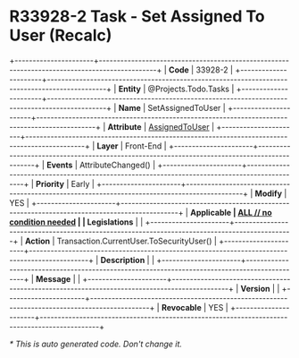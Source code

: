 ﻿---
erp.type: front-end-business-rule
erp.entity: Projects.Todo.Tasks
---

# R33928-2 Task - Set Assigned To User (Recalc)
+----------------------+----------------------------------------------------------------------------------------------+
| **Code**             | 33928-2                                                                                      |
+----------------------+----------------------------------------------------------------------------------------------+
| **Entity**           | @Projects.Todo.Tasks                                                                          |
+----------------------+----------------------------------------------------------------------------------------------+
| **Name**             | SetAssignedToUser                                                                            |
+----------------------+----------------------------------------------------------------------------------------------+
| **Attribute**        | [AssignedToUser](../entities/Projects.TodoTasks.md#assignedtouser)                           |
+----------------------+----------------------------------------------------------------------------------------------+
| **Layer**            | Front-End                                                                                    |
+----------------------+----------------------------------------------------------------------------------------------+
| **Events**           | AttributeChanged()                                                                           |
+----------------------+----------------------------------------------------------------------------------------------+
| **Priority**         | Early                                                                                        |
+----------------------+----------------------------------------------------------------------------------------------+
| **Modify**           | YES                                                                                          |
+----------------------+----------------------------------------------------------------------------------------------+
| **Applicable         | [ALL // no condition needed](xref:applicable-legislations)                                   |
| Legislations**       |                                                                                              |
+----------------------+----------------------------------------------------------------------------------------------+
| **Action**           | Transaction.CurrentUser.ToSecurityUser()                                                     |
+----------------------+----------------------------------------------------------------------------------------------+
| **Description**      |                                                                                              |
+----------------------+----------------------------------------------------------------------------------------------+
| **Message**          |                                                                                              |
+----------------------+----------------------------------------------------------------------------------------------+
| **Version**          |                                                                                              |
+----------------------+----------------------------------------------------------------------------------------------+
| **Revocable**        | YES                                                                                          |
+----------------------+----------------------------------------------------------------------------------------------+

*\* This is auto generated code. Don't change it.*
